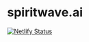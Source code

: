 # spiritwave.ai

[![Netlify Status](https://api.netlify.com/api/v1/badges/8533a3f2-3270-4b9b-bf48-8c2c74d9801d/deploy-status)](https://app.netlify.com/sites/dreamy-syrniki-3be1ba/deploys)
